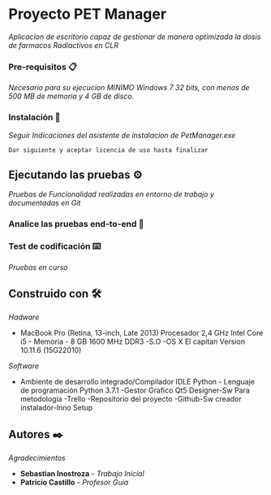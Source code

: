 # Proyecto PET Manager

_Aplicacion de escritorio capaz de gestionar de manera optimizada la dosis de farmacos Radiactivos en CLR_

### Pre-requisitos 📋

_Necesario para su ejecucion MINIMO  Windows 7 32 bits, con menos de 500 MB de memoria y 4 GB de disco._

### Instalación 🔧

_Seguir Indicaciones del asistente de instalacion de PetManager.exe_

```
Dar siguiente y aceptar licencia de uso hasta finalizar
```

## Ejecutando las pruebas ⚙️

_Pruebas de Funcionalidad realizadas en entorno de trabajo y documentadas en Git_

### Analice las pruebas end-to-end 🔩

### Test de codificación ⌨️

_Pruebas en curso_

## Construido con 🛠️

_Hadware_

* MacBook Pro (Retina, 13-inch, Late 2013) Procesador 2,4 GHz Intel Core i5 - Memoria - 8 GB 1600 MHz DDR3 -S.O -OS X El capitan Version 10.11.6 (15G22010) 

_Software_

* Ambiente de desarrollo integrado/Compilador IDLE Python - Lenguaje de programación Python 3.7.1 -Gestor Grafico Qt5 Designer-Sw Para metodología -Trello -Repositorio del proyecto -Github-Sw creador instalador-Inno Setup


## Autores ✒️

_Agradecimientos_

* **Sebastian Inostroza** - *Trabajo Inicial* 
* **Patricio Castillo** - *Profesor Guia* 
